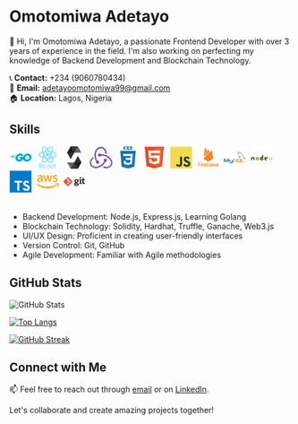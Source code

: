 # Omotomiwa Adetayo

👋 Hi, I'm Omotomiwa Adetayo, a passionate Frontend Developer with over 3 years of experience in the field. I'm also working on perfecting my knowledge of Backend Development and Blockchain Technology.

📞 **Contact:** +234 (9060780434)  
📧 **Email:** adetayoomotomiwa99@gmail.com  
🏠 **Location:** Lagos, Nigeria

<!-- 🌐 **Portfolio:** [Your Portfolio Website](https://yourportfolio.com) -->

## Skills

<!-- GitHub Skill Widgets -->
<div>
   <img src="https://github.com/devicons/devicon/blob/master/icons/go/go-original-wordmark.svg" title="Golang" alt="Golang" width="40" height="40"/>&nbsp;
  <img src="https://github.com/devicons/devicon/blob/master/icons/react/react-original-wordmark.svg" title="React" alt="React" width="40" height="40"/>&nbsp;
  <img src="https://github.com/devicons/devicon/blob/master/icons/solidity/solidity-original.svg" title="Solidity" alt="Solidity" width="40" height="40"/>&nbsp;
  <img src="https://github.com/devicons/devicon/blob/master/icons/redux/redux-original.svg" title="Redux" alt="Redux " width="40" height="40"/>&nbsp;
  <img src="https://github.com/devicons/devicon/blob/master/icons/css3/css3-plain-wordmark.svg"  title="CSS3" alt="CSS" width="40" height="40"/>&nbsp;
  <img src="https://github.com/devicons/devicon/blob/master/icons/html5/html5-original.svg" title="HTML5" alt="HTML" width="40" height="40"/>&nbsp;
  <img src="https://github.com/devicons/devicon/blob/master/icons/javascript/javascript-original.svg" title="JavaScript" alt="JavaScript" width="40" height="40"/>&nbsp;
  <img src="https://github.com/devicons/devicon/blob/master/icons/firebase/firebase-plain-wordmark.svg" title="Firebase" alt="Firebase" width="40" height="40"/>&nbsp;
  <img src="https://github.com/devicons/devicon/blob/master/icons/mysql/mysql-original-wordmark.svg" title="MySQL"  alt="MySQL" width="40" height="40"/>&nbsp;
  <img src="https://github.com/devicons/devicon/blob/master/icons/nodejs/nodejs-original-wordmark.svg" title="NodeJS" alt="NodeJS" width="40" height="40"/>&nbsp;
   <img src="https://github.com/devicons/devicon/blob/master/icons/typescript/typescript-original.svg" title="Typescript" alt="Typescript" width="40" height="40"/>&nbsp;
  <img src="https://github.com/devicons/devicon/blob/master/icons/amazonwebservices/amazonwebservices-plain-wordmark.svg" title="AWS" alt="AWS" width="40" height="40"/>&nbsp;
  <img src="https://github.com/devicons/devicon/blob/master/icons/git/git-original-wordmark.svg" title="Git" **alt="Git" width="40" height="40"/>
</div>

<br />

- Backend Development: Node.js, Express.js, Learning Golang
- Blockchain Technology: Solidity, Hardhat, Truffle, Ganache, Web3.js
- UI/UX Design: Proficient in creating user-friendly interfaces
- Version Control: Git, GitHub
- Agile Development: Familiar with Agile methodologies

## GitHub Stats

![GitHub Stats](https://github-readme-stats.vercel.app/api?username=Adetayo1999&show_icons=true)

[![Top Langs](https://github-readme-stats.vercel.app/api/top-langs/?username=Adetayo1999&layout=compact&theme=vision-friendly-dark)](https://github.com/anuraghazra/github-readme-stats)

[![GitHub Streak](https://github-readme-streak-stats.herokuapp.com?user=Adetayo1999)](https://git.io/streak-stats)

<!-- ## Recent Activity

- 💼 Worked on X open-source projects
- 📝 Created X pull requests in various repositories
- 🐛 Reported X issues, helping to improve open-source projects
- 📦 Committed X changes in X repositories -->

## Connect with Me

📫 Feel free to reach out through [email](mailto:adetayoomotomiwa99@gmail.com) or on [LinkedIn](https://www.linkedin.com/in/adetayo-omotomiwa-4150861b3/).

Let's collaborate and create amazing projects together!
